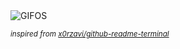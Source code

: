<div align="justify">
<picture>
    <source media="(prefers-color-scheme: dark)" srcset="https://i.ibb.co/XkJbk2V4/output-gif.gif">
    <source media="(prefers-color-scheme: light)" srcset="https://i.ibb.co/XkJbk2V4/output-gif.gif">
    <img alt="GIFOS" src="https://i.ibb.co/XkJbk2V4/output-gif.gif">
</picture>

<sub><i>inspired from [x0rzavi/github-readme-terminal](https://github.com/x0rzavi/github-readme-terminal)</i></sub>

</div>

<!-- Image deletion URL: https://ibb.co/tPC4Pm3h/035d661e49b28b069902c83e4b7c10a1 -->